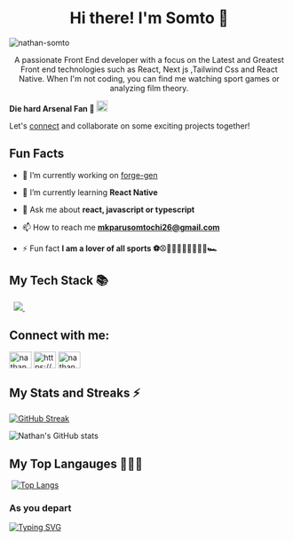 

<h1 align ="center"> Hi there! I'm Somto 👋</h1>
<p align="left"> <img src="https://komarev.com/ghpvc/?username=nathan-somto&label=Profile%20views&color=0e75b6&style=flat" alt="nathan-somto" /> </p>
 <p align ="center" >A passionate Front End developer with a focus on the Latest and Greatest Front end technologies such as React, Next 
 js ,Tailwind Css and React Native. When I'm not coding, you can find me watching sport games or analyzing film theory. 
  
  <strong>Die hard Arsenal Fan :red_circle:  <img alt="arsenal logo" src="https://github.com/Nathan-Somto/Nathan-Somto/assets/92867046/0ce7a220-03b0-4c0d-bb5c-c86ef1df2e26" height="20" width="20"/> </strong>

 Let's <a href='https://www.linkedin.com/in/somtochi-mkparu-elnathan/'>connect</a> and collaborate on some exciting projects together!</p>

## Fun Facts

- 🔭 I’m currently working on [forge-gen](https://github.com/Nathan-Somto/forge-gen)

- 🌱 I’m currently learning **React Native**

- 💬 Ask me about **react, javascript or typescript**

- 📫 How to reach me **mkparusomtochi26@gmail.com**

- ⚡ Fun fact **I am a lover of all sports ⚽️⚾️🏀🏐🏈🏉🎾🥊🏌️‍♂️🏎**

## My Tech Stack 📚



<p align="left">
  <a href="https://skillicons.dev">
    <img src="https://skillicons.dev/icons?i=git,c,js,ts,py,html,css,express,tailwind,sass,ts,jest,nodejs,mongodb,firebase,redux,prisma,vue,react,nextjs&theme=dark" />  </a>
</p>


## Connect with me:


<p align="left">
<a href="https://twitter.com/nathan_somto" target="blank"><img align="center" src="https://raw.githubusercontent.com/rahuldkjain/github-profile-readme-generator/master/src/images/icons/Social/twitter.svg" alt="nathan_somto" height="30" width="40" /></a>
<a href="https://linkedin.com/in/https://www.linkedin.com/in/somtochi-mkparu-elnathan/" target="blank"><img align="center" src="https://raw.githubusercontent.com/rahuldkjain/github-profile-readme-generator/master/src/images/icons/Social/linked-in-alt.svg" alt="https://www.linkedin.com/in/somtochi-mkparu-elnathan/" height="30" width="40" /></a>
<a href="https://instagram.com/nathan_somto" target="blank"><img align="center" src="https://raw.githubusercontent.com/rahuldkjain/github-profile-readme-generator/master/src/images/icons/Social/instagram.svg" alt="nathan_somto" height="30" width="40" /></a>
</p>

## My Stats and Streaks ⚡
[![GitHub Streak](https://github-readme-streak-stats.herokuapp.com?user=Nathan-Somto&theme=synthwave)](https://git.io/streak-stats)

 
![Nathan's GitHub stats](https://github-readme-stats.vercel.app/api?username=Nathan-Somto&show_icons=true&theme=synthwave)

## My Top Langauges 👨‍💻🤓

 [![Top Langs](https://github-readme-stats.vercel.app/api/top-langs/?username=Nathan-Somto&layout=compact)](https://github.com/anuraghazra/github-readme-stats)
 
### As you depart

 [![Typing SVG](http://readme-typing-svg.herokuapp.com?font=Fira+Code&weight=300&pause=1000&color=5023F7&center=true&vCenter=true&width=435&lines=May+the+force+be+with+you)](https://git.io/typing-svg)
 
<!---
wildcatmidnight883/wildcatmidnight883 is a ✨ special ✨ repository because its `README.md` (this file) appears on your GitHub profile.
You can click the Preview link to take a look at your changes.
--->
